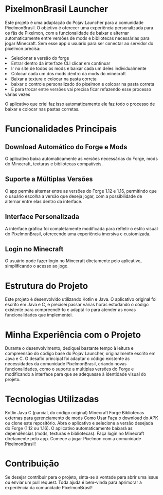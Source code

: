 # PixelmonBrasil Launcher
Este projeto é uma adaptação do Pojav Launcher para a comunidade PixelmonBrasil. O objetivo é oferecer uma experiência personalizada para os fãs de Pixelmon, com a funcionalidade de baixar e alternar automaticamente entre versões de mods e bibliotecas necessárias para jogar Minecraft. Sem esse app o usuário para ser conectar ao servidor do pixelmon precisa:
<li>Selecionar a versão do forge</li>
<li>Entrar dentro da interfaze CLI clicar em continuar</li>
<li>Ir no site de todos os mods e baixar cada um deles individualmente</li>
<li>Colocar cada um dos mods dentro da mods do minecraft</li>
<li>Baixar a textura e colocar na pasta correta</li>
<li>baixar o controle personalizado do pixelmon e colcoar na pasta correta</li>
<li>E para trocar entre versões vai precisa ficar refazendo esse processo várias vezes</li>

O aplicativo que criei faz isso automaticamente ele faz todo o processo de baixar e colocar nas pastas corretas.
# Funcionalidades Principais
## Download Automático do Forge e Mods
O aplicativo baixa automaticamente as versões necessárias do Forge, mods do Minecraft, texturas e bibliotecas compatíveis.
## Suporte a Múltiplas Versões
O app permite alternar entre as versões do Forge 1.12 e 1.16, permitindo que o usuário escolha a versão que deseja jogar, com a possibilidade de alternar entre elas dentro da interface.
## Interface Personalizada 
A interface gráfica foi completamente modificada para refletir o estilo visual do PixelmonBrasil, oferecendo uma experiência imersiva e customizada.
## Login no Minecraft
O usuário pode fazer login no Minecraft diretamente pelo aplicativo, simplificando o acesso ao jogo.

# Estrutura do Projeto
Este projeto é desenvolvido utilizando Kotlin e Java. O aplicativo original foi escrito em Java e C, e precisei passar várias horas estudando o código existente para compreendê-lo e adaptá-lo para atender às novas funcionalidades que implementei.

# Minha Experiência com o Projeto
Durante o desenvolvimento, dediquei bastante tempo à leitura e compreensão do código base do Pojav Launcher, originalmente escrito em Java e C. O desafio principal foi adaptar o código existente às necessidades da comunidade PixelmonBrasil, criando novas funcionalidades, como o suporte a múltiplas versões do Forge e modificando a interface para que se adequasse à identidade visual do projeto.

# Tecnologias Utilizadas
Kotlin
Java
C (parcial, do código original)
Minecraft Forge
Bibliotecas externas para gerenciamento de mods
Como Usar
Faça o download do APK ou clone este repositório.
Abra o aplicativo e selecione a versão desejada do Forge (1.12 ou 1.16).
O aplicativo automaticamente baixará as dependências (mods, texturas e bibliotecas).
Faça login no Minecraft diretamente pelo app.
Comece a jogar Pixelmon com a comunidade PixelmonBrasil!

# Contribuição
Se desejar contribuir para o projeto, sinta-se à vontade para abrir uma issue ou enviar um pull request. Toda ajuda é bem-vinda para aprimorar a experiência da comunidade PixelmonBrasil!
